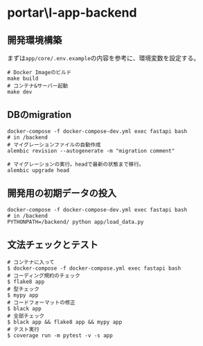 # portar\l-app-backend

## 開発環境構築

まずは`app/core/.env.example`の内容を参考に、環境変数を設定する。

```shell
# Docker Imageのビルド
make build
# コンテナ&サーバー起動
make dev
```

## DBのmigration

```shell
docker-compose -f docker-compose-dev.yml exec fastapi bash
# in /backend
# マイグレーションファイルの自動作成
alembic revision --autogenerate -m "migration comment"

# マイグレーションの実行。headで最新の状態まで移行。
alembic upgrade head
```

## 開発用の初期データの投入

```shell
docker-compose -f docker-compose-dev.yml exec fastapi bash
# in /backend
PYTHONPATH=/backend/ python app/load_data.py
```

## 文法チェックとテスト

```shell
# コンテナに入って
$ docker-compose -f docker-compose.yml exec fastapi bash
# コーディング規約のチェック
$ flake8 app
# 型チェック
$ mypy app
# コードフォーマットの修正
$ black app
# 全部チェック
$ black app && flake8 app && mypy app
# テスト実行
$ coverage run -m pytest -v -s app
```
